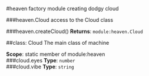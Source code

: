 #heaven
factory module creating dodgy cloud

  
###heaven.Cloud
access to the Cloud class

  
###heaven.createCloud()
**Returns**: `module:heaven.Cloud`  

##class: Cloud
The main class of machine

**Scope**: static member of module:heaven  
###cloud.eyes
**Type**: `number`  
###cloud.vibe
**Type**: `string`  
